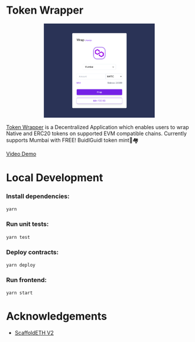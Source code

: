 # Token Wrapper

<p align="center">
<img src="token-wrapper.png" alt="Token Wrapper" width="300">
</p>

[Token Wrapper](https://token-wrapper.vercel.app) is a Decentralized Application which enables users to wrap Native and ERC20 tokens on supported EVM compatible chains. Currently supports Mumbai with FREE! BuidlGuidl token mint🫡🏘

[Video Demo](https://youtu.be/2yWslxe1iOk)

# Local Development

### Install dependencies:

```shell
yarn
```

### Run unit tests:

```shell
yarn test
```

### Deploy contracts:

```shell
yarn deploy
```

### Run frontend:

```shell
yarn start
```

# Acknowledgements

- [ScaffoldETH V2](https://github.com/scaffold-eth/se-2)
